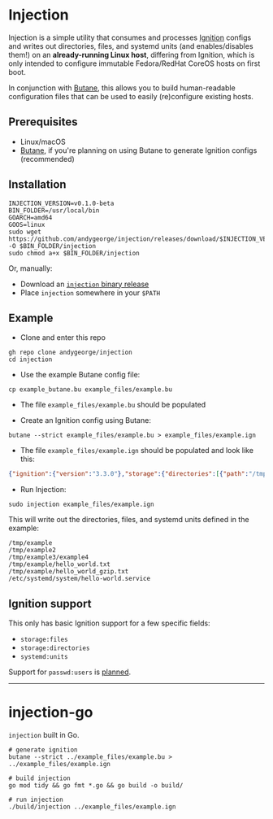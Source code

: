 # Injection

Injection is a simple utility that consumes and processes [Ignition](https://coreos.github.io/ignition/) configs and writes out directories, files, and systemd units (and enables/disables them!) on an **already-running Linux host**, differing from Ignition, which is only intended to configure immutable Fedora/RedHat CoreOS hosts on first boot.

In conjunction with [Butane](https://coreos.github.io/butane/), this allows you to build human-readable configuration files that can be used to easily (re)configure existing hosts.

## Prerequisites

- Linux/macOS
- [Butane](https://coreos.github.io/butane/getting-started/#getting-butane), if you're planning on using Butane to generate Ignition configs (recommended)

## Installation


```shell
INJECTION_VERSION=v0.1.0-beta
BIN_FOLDER=/usr/local/bin
GOARCH=amd64
GOOS=linux
sudo wget https://github.com/andygeorge/injection/releases/download/$INJECTION_VERSION/injection-$GOARCH-$GOOS -O $BIN_FOLDER/injection
sudo chmod a+x $BIN_FOLDER/injection
```

Or, manually:
- Download an [`injection` binary release](https://github.com/andygeorge/injection/releases)
- Place `injection` somewhere in your `$PATH`

## Example

- Clone and enter this repo
```shell
gh repo clone andygeorge/injection
cd injection
```

- Use the example Butane config file:
```shell
cp example_butane.bu example_files/example.bu
```

- The file `example_files/example.bu` should be populated

- Create an Ignition config using Butane:
```shell
butane --strict example_files/example.bu > example_files/example.ign
```

- The file `example_files/example.ign` should be populated and look like this:
```json
{"ignition":{"version":"3.3.0"},"storage":{"directories":[{"path":"/tmp/example","mode":493}],"files":[{"path":"/tmp/example/hello_world.txt","contents":{"compression":"","source":"data:,Hello%2C%20world!%0A"},"mode":420},{"path":"/tmp/example/hello_world_gzip.txt","contents":{"compression":"gzip","source":"data:;base64,H4sIAAAAAAAC/zSQQc4UOwyE9+8UdYBRn+IhgcQSxNoknu6Skjjj2MOI06MwP7soicv1fd8uLnBB0LNcaOKnOj5ra4Yf5q3izqaISwK/2BpyKc7fnCjWp+tatAEOxKX4cg4GbRz4aq4dnCs7qjVzLAaka9xQbCwtoZEOqZxcLBwntDFuWFpRDcpc3SpC+zQHR2FlzRHIQJOf5gqNd7aiyzkE0vhIOfA9oIMdUtG5D08dlH7DI7kwbIVnhb7UC0N2YWRr0ou9k/cnLu5NfyM5oS+obORu1d4Ej5Q48P+OlAwFPV0/YDngOl0vHVWdsS+e1nKGhOK5SaFrKQpb+6dIoYl7npTA2IUwxSmRfuDTq+gMze1xBKwU0SKBkpNVYk/YwHRj1bEtblMcKNmmbG7Y/c5CQdWlvl+7tV1DtiBW6Prwmv34708AAAD//9sohz4WAgAA"},"mode":420}]},"systemd":{"units":[{"contents":"[Unit]\nDescription=Hello world service\n\n[Service]\nType=oneshot\nExecStart=/usr/bin/echo \"hello world\"\nStandardOutput=journal\n\n[Install]\nWantedBy=multi-user.target default.target\n","enabled":true,"name":"hello-world.service"}]}}
```

- Run Injection:
```shell
sudo injection example_files/example.ign
```

This will write out the directories, files, and systemd units defined in the example:
```shell
/tmp/example
/tmp/example2
/tmp/example3/example4
/tmp/example/hello_world.txt
/tmp/example/hello_world_gzip.txt
/etc/systemd/system/hello-world.service
```

## Ignition support

This only has basic Ignition support for a few specific fields:

- `storage:files`
- `storage:directories`
- `systemd:units`

Support for `passwd:users` is [planned](https://github.com/andygeorge/injection/issues/1).


----
# injection-go
`injection` built in Go.

```shell
# generate ignition
butane --strict ../example_files/example.bu > ../example_files/example.ign

# build injection
go mod tidy && go fmt *.go && go build -o build/

# run injection
./build/injection ../example_files/example.ign
```

